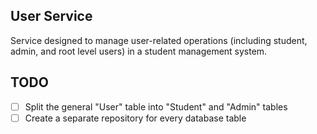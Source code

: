 ## User Service
Service designed to manage user-related operations (including student, admin, and root level users) in a student management system.

## TODO
- [ ] Split the general "User" table into "Student" and "Admin" tables
- [ ] Create a separate repository for every database table
